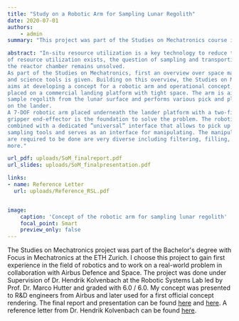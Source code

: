 ```yaml
---
title: "Study on a Robotic Arm for Sampling Lunar Regolith"
date: 2020-07-01
authors:
    - admin
summary: "This project was part of the Studies on Mechatronics course in collaboration with Airbus Defence and Space. Grade 6.0 / 6.0"

abstract: "In-situ resource utilization is a key technology to reduce the cost of space exploration and increase the duration of manned missions. While the chemical concept
of resource utilization exists, the question of sampling and transporting regolith to
the reactor chamber remains unsolved.
As part of the Studies on Mechatronics, first an overview over space manipulators
and science tools is given. Building on this overview, the Studies on Mechatronics
aims at developing a concept for a robotic arm and operational concept, which is
placed on a commercial landing platform with tight space. The arm is aimed to
sample regolith from the lunar surface and performs various pick and place tasks
on the lander.
A 7-DOF robotic arm placed underneath the lander platform with a two-finger
gripper end-effector is the foundation to solve the problem. The robotic arm is
combined with a dedicated ”universal” interface that allows to pick up regolith
sampling tools and serves as an interface for manipulating. The manipulations that
are required to be done are very diverse including filtering, filling, and twisting, and
more."

url_pdf: uploads/SoM_finalreport.pdf
url_slides: uploads/SoM_finalpresentation.pdf

links:
- name: Reference Letter
  url: uploads/Reference_RSL.pdf


image:
    caption: 'Concept of the robotic arm for sampling lunar regolith'
    focal_point: Smart
    preview_only: false
---
```


The Studies on Mechatronics project was part of the Bachelor's degree with Focus in Mechatronics at the ETH Zurich. I choose this project to gain first experience in the field of robotics and to work on a real-world problem in collaboration with Airbus Defence and Space. The project was done under Supervision of Dr. Hendrik Kolvenbach at the Robotic Systems Lab led by Prof. Dr. Marco Hutter and graded with 6.0 / 6.0. My concept was presented to R&D engineers from Airbus and later used for a first official concept rendering. The final report and presentation can be found [here](uploads/SoM_finalreport.pdf) and [here](uploads/SoM_finalpresentation.pdf). A reference letter from Dr. Hendrik Kolvenbach can be found [here](uploads/Reference_RSL.pdf).

